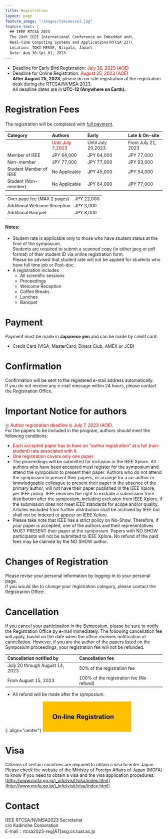 ```yaml
---
title: Registration
layout: page
feature_image: "/images/tokimesse3.jpg"
feature_text: |
  ## IEEE RTCSA 2023
  The 29th IEEE International Conference on Embedded and\
  Real-Time Computing Systems and Applications(RTCSA'23)\
  Location: TOKI MESSE, Niigata, Japan\
  Date: Aug.30-Spt.01, 2023
---
```




* Deadline for Early Bird Registration:	<span style="color: red; ">July 20, 2023 (AOE)</span>
* Deadline for Online Registration:		<span style="color: red; ">August 25, 2023 (AOE)</span>   
**After August 25, 2023**, please do on-site registration at the registration desk during the RTCSA/NVMSA 2023.  
All deadline dates are in **UTC-12 (Anywhere on Earth).**

# Registration Fees
The registration will be completed with <u>full payment</u>.  　

| Category |  Authors　 　  | Early　| Late & On-site　|
|:-----------|:------------|:------------|:------------|
|  |<span style="color: red; ">Until July 7,2023</span> | Until July 20,2023　|  From July 21, 2023|  
|  Member of IEEE |  JPY 64,000 |JPY 64,000 |JPY 77,000 |
|  Non-member |  JPY 77,000 |JPY 77,000 |JPY 93,000 |  
|  Student Member of IEEE|  No Applicable  |JPY 45,000 |JPY 54,000|
|  Student (Non-member)  |  No Applicable |JPY 64,000 |JPY 77,000|


| |  |
|:-----------|:------------|
| Over page fee (MAX 2 pages)    | JPY 22,000  |
| Additional Welcome Reception       | JPY 3,000  |
| Additional Banquet               | JPY 8,000    |
| |  |




#### Notes:  
 * Student rate is applicable only to those who have student status at the time of the symposium.  
Students are required to submit a scanned copy (in either jpeg or pdf format) of their student ID via online registration form.  
Please be advised that student rate will not be applied for students who have full time job or Post-doc.
 * A registration includes    
   - All scientific sessions
   - Proceedings
   - Welcome Reception
   - Coffee Breaks
   - Lunches
   - Banquet  

# Payment
Payment must be made in **Japanese yen** and can be made by credit card.
- Credit Card (VISA, MasterCard, Diners Club, AMEX or JCB)  

# Confirmation
Confirmation will be sent to the registered e-mail address automatically.  
If you do not receive any e-mail message within 24 hours, please contact the Registration Office.


# Important Notice for authors
<span style="color: red; ">◎ Author registration deadline is July 7, 2023 (AOE).</span>  
For the papers to be included in the program, authors should meet the following conditions:
- <span style="color: red; ">Each accepted paper has to have an “author registration” at a full (non-student) rate associated with it.</span>  
- <span style="color: red; "> One registration covers only one paper.</span>  
- The proceedings will be submitted for inclusion in the IEEE Xplore. All authors who have been accepted must register for the symposium and attend the symposium to present their paper. Authors who do not attend the symposium to present their papers, or arrange for a co-author or knowledgeable colleague to present their paper in the absence of the primary author, will not have their paper published in the IEEE Xplore, per IEEE policy. IEEE reserves the right to exclude a submission from distribution after the symposium, including exclusion from IEEE Xplore, if the submission does not meet IEEE standards for scope and/or quality. Articles excluded from further distribution shall be archived by IEEE but shall not be indexed or appear on IEEE Xplore.
- Please take note that IEEE has a strict policy on No-Show. Therefore, if your paper is accepted, one of the authors and their representatives MUST PRESENT their paper at the symposium. Papers with NO SHOW participants will not be submitted to IEEE Xplore. No refund of the paid fees may be claimed by the NO SHOW author.


# Changes of Registration
Please revise your personal information by logging-in to your personal page.  
If you would like to change your registration category, please contact the Registration Office.

# Cancellation
If you cancel your participation in the Symposium, please be sure to notify the Registration Office by e-mail immediately. The following cancellation fee will apply, based on the date when the office receives notification of cancellation. However, if you are the author of the papers listed on the Symposium proceedings, your registration fee will not be refunded.

| Cancellation notified by | Cancellation fee |
|:-----------|:------------|
| July 20 through August 14, 2023     |50% of the registration fee                  |
| From August 15, 2023                | 100% of the registration fee (No refund)     |

* All refund will be made after the symposium.


{: align="center"}
<a style="background-image: none;" href="https://rtcsa.confit.atlas.jp/login"><img  src="/images/logos/registration.png" alt="registration" /></a>

# Visa
Citizens of certain countries are required to obtain a visa to enter Japan. Please check the website of the Ministry of Foreign Affairs of Japan (MOFA) to know if you need to obtain a visa and the visa application procedures:
[http://www.mofa.go.jp/j_info/visit/visa/index.html](http://www.mofa.go.jp/j_info/visit/visa/index.html)


# Contact
IEEE RTCSA/NVMSA2023 Secretariat  
c/o Kadinche Corporation  
E-mail：rtcsa2023-reg[AT]asg.cs.tuat.ac.jp
